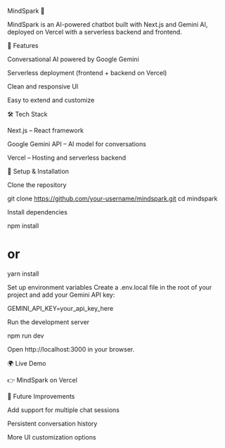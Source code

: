 MindSpark 🤖

MindSpark
 is an AI-powered chatbot built with Next.js and Gemini AI, deployed on Vercel with a serverless backend and frontend.

🚀 Features

Conversational AI powered by Google Gemini

Serverless deployment (frontend + backend on Vercel)

Clean and responsive UI

Easy to extend and customize

🛠️ Tech Stack

Next.js
 – React framework

Google Gemini API
 – AI model for conversations

Vercel
 – Hosting and serverless backend

🔧 Setup & Installation

Clone the repository

git clone https://github.com/your-username/mindspark.git
cd mindspark


Install dependencies

npm install
# or
yarn install


Set up environment variables
Create a .env.local file in the root of your project and add your Gemini API key:

GEMINI_API_KEY=your_api_key_here


Run the development server

npm run dev


Open http://localhost:3000
 in your browser.

🌍 Live Demo

👉 MindSpark on Vercel

📌 Future Improvements

Add support for multiple chat sessions

Persistent conversation history

More UI customization options
